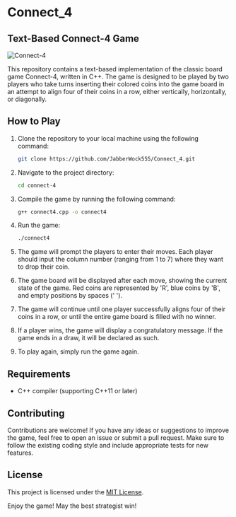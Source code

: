 # Connect_4
 ## Text-Based Connect-4 Game

![Connect-4](connect4.png)

This repository contains a text-based implementation of the classic board game Connect-4, written in C++. The game is designed to be played by two players who take turns inserting their colored coins into the game board in an attempt to align four of their coins in a row, either vertically, horizontally, or diagonally.

## How to Play

1. Clone the repository to your local machine using the following command:

   ```bash
   git clone https://github.com/JabberWock555/Connect_4.git
   ```

2. Navigate to the project directory:

   ```bash
   cd connect-4
   ```

3. Compile the game by running the following command:

   ```bash
   g++ connect4.cpp -o connect4
   ```

4. Run the game:

   ```bash
   ./connect4
   ```

5. The game will prompt the players to enter their moves. Each player should input the column number (ranging from 1 to 7) where they want to drop their coin.

6. The game board will be displayed after each move, showing the current state of the game. Red coins are represented by 'R', blue coins by 'B', and empty positions by spaces (' ').

7. The game will continue until one player successfully aligns four of their coins in a row, or until the entire game board is filled with no winner.

8. If a player wins, the game will display a congratulatory message. If the game ends in a draw, it will be declared as such.

9. To play again, simply run the game again.

## Requirements

- C++ compiler (supporting C++11 or later)

## Contributing

Contributions are welcome! If you have any ideas or suggestions to improve the game, feel free to open an issue or submit a pull request. Make sure to follow the existing coding style and include appropriate tests for new features.

## License

This project is licensed under the [MIT License](LICENSE).

Enjoy the game! May the best strategist win!

